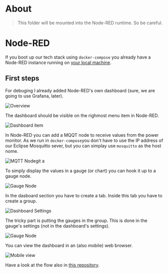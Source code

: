 # About

> This folder will be mounted into the Node-RED runtime. So be careful.

# Node-RED

If you boot up our tech stack using `docker-compose` you already have a Node-RED instance running on [your local machine](http://localhost:1880/).

## First steps

For debuging I already added Node-RED's own dashboard (sure, we are going to use Grafana, later).

![Overview](./docs/images/1-overview.png)

The dashboard should be visible on the righmost menu item in Node-RED.

![Dashboard item](./docs/images/dashboard.png)

In Node-RED you can add a MQQT node to receive values from the power monitor. As we run in `docker-compose`you don't have to use the IP address of our Eclipse Mosquitto sever, but you can simplay use `mosquitto` as the host nome.

![MQTT Node](./docs/images/2-mqtt-node.png)git a

To simply display the values in a gauge (or chart) you can hook it up to a gauge node.

 ![Gauge Node](./docs/images/3-gauge-node.png) 

In the dasboard section you have to create a tab. Inside this tab you have to create a group. 

![Dashboard Settings](./docs/images/4-dashboard-node.png)

The tricky part is putting the gauges in the group. This is done in the gauge's settings (not in the dashboard's settings).

![Gauge Node](./docs/images/3-gauge-node.png) 

You can view the dashboard in an (also mobile) web browser.

![Mobile view](./docs/images/5-dashboard.png)

Have a look at the flow also in [this repository](./00-dashboard-example/dashboard.json).